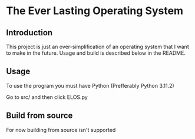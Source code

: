 # The Ever Lasting Operating System

## Introduction

This project is just an over-simplification of an operating system that I want to make in the future. Usage and build is described below in the README.

## Usage

To use the program you must have Python (Prefferably Python 3.11.2)

Go to src/ and then click ELOS.py

## Build from source

For now building from source isn't supported